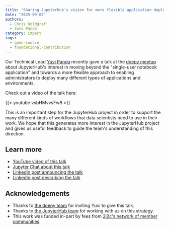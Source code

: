 ```yaml
---
title: "Sharing JupyterHub's vision for more flexible application deployment at the doepy talk series."
date: "2025-09-03"
authors:
  - Chris Holdgraf
  - Yuvi Panda
category: impact
tags:
  - open-source
  - foundational-contribution
---
```


Our Technical Lead [Yuvi Panda](../../authors/yuvi-panda/_index.md) recently gave a talk at the [doepy meetup](https://meetup.doepy.org/) about JupyterHub's interest in moving beyond the "single-user notebook application" and towards a more flexible approach to enabling administrators to deploy many different types of applications and environments.

Check out a video of the talk here:

{{< youtube vsbHMvvsFw8 >}}

This is an important step for the JupyterHub project in order to support the many different kinds of workflows that data scientists need to use in their work. We hope that this generates more interest in the JupyterHub project and gives us useful feedback to guide the team's understanding of this direction.

## Learn more

- [YouTube video of this talk](https://www.youtube.com/watch?v=vsbHMvvsFw8)
- [Jupyter Chat about this talk](https://jupyter.zulipchat.com/#narrow/channel/469744-jupyterhub/topic/JupyterHub.20in.202025.3A.20Not.20just.20for.20Jupyter.20Notebooks/near/537708184)
- [LinkedIn post announcing the talk](https://www.linkedin.com/feed/update/urn:li:activity:7364763956525092868)
- [LinkedIn post describing the talk](https://www.linkedin.com/posts/cameron-riddell_we-dont-use-this-code-loved-having-yuvi-activity-7369421556516601859-qOxw?utm_medium=ios_app&rcm=ACoAADSgbM8BXeDyQi3bGVtD7qmmJg9b20KhG6A&utm_source=social_share_send&utm_campaign=copy_link)

## Acknowledgements

- Thanks to [the doepy team](https://meetup.doepy.org/) for inviting Yuvi to give this talk.
- Thanks to [the JupyterHub team](https://hub.jupyter.org) for working with us on this strategy.
- This work was funded in-part by fees from [2i2c's network of member communities](https://2i2c.org/communities).